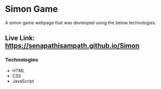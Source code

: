 # Simon Game

A simon game webpage that was developed using the below technologies.

## Live Link: https://senapathisampath.github.io/Simon

### Technologies
* HTML
* CSS
* JavaScript
